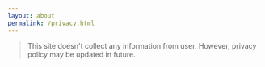 ```yaml
---
layout: about
permalink: /privacy.html
---
```


> This site doesn't collect any information from user. However, privacy policy may be updated in future.

